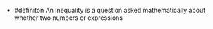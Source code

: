 - #definiton An inequality is a question asked mathematically about whether two  numbers or expressions